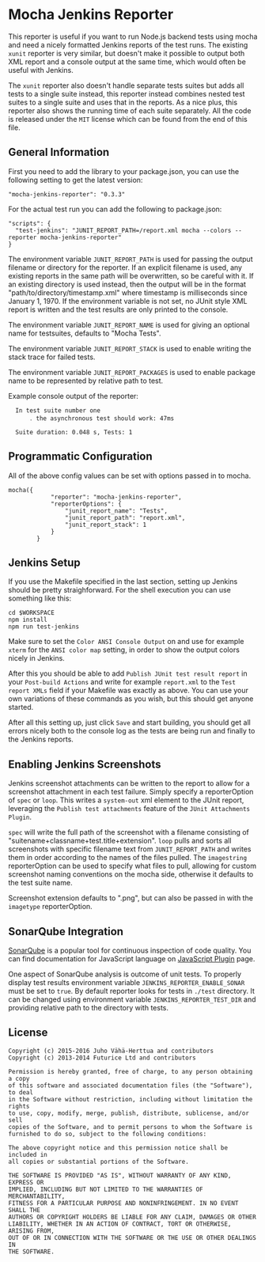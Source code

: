 Mocha Jenkins Reporter
======================

This reporter is useful if you want to run Node.js backend tests using mocha and need a nicely formatted Jenkins reports of the test runs. The existing `xunit` reporter is very similar, but doesn't make it possible to output both XML report and a console output at the same time, which would often be useful with Jenkins.

The `xunit` reporter also doesn't handle separate tests suites but adds all tests to a single suite instead, this reporter instead combines nested test suites to a single suite and uses that in the reports. As a nice plus, this reporter also shows the running time of each suite separately. All the code is released under the `MIT` license which can be found from the end of this file.


General Information
-------------------

First you need to add the library to your package.json, you can use the following setting to get the latest version:

`"mocha-jenkins-reporter": "0.3.3"`

For the actual test run you can add the following to package.json:

```
"scripts": {
  "test-jenkins": "JUNIT_REPORT_PATH=/report.xml mocha --colors --reporter mocha-jenkins-reporter"
}
```

The environment variable `JUNIT_REPORT_PATH` is used for passing the output filename or directory for the reporter. If an explicit filename is used, any existing reports in the same path will be overwritten, so be careful with it. If an existing directory is used instead, then the output will be in the format "path/to/directory/timestamp.xml" where timestamp is milliseconds since January 1, 1970. If the environment variable is not set, no JUnit style XML report is written and the test results are only printed to the console.

The environment variable `JUNIT_REPORT_NAME` is used for giving an optional name for testsuites, defaults to "Mocha Tests".

The environment variable `JUNIT_REPORT_STACK` is used to enable writing the stack trace for failed tests.

The environment variable `JUNIT_REPORT_PACKAGES` is used to enable package name to be represented by relative path to test.

Example console output of the reporter:

```
  In test suite number one
      ․ the asynchronous test should work: 47ms

  Suite duration: 0.048 s, Tests: 1
```

Programmatic Configuration
--------------------------
All of the above config values can be set with options passed in to mocha.
```
mocha({
            "reporter": "mocha-jenkins-reporter",
            "reporterOptions": {
                "junit_report_name": "Tests",
                "junit_report_path": "report.xml",
                "junit_report_stack": 1
            }
        }
```

Jenkins Setup
-------------

If you use the Makefile specified in the last section, setting up Jenkins should be pretty straighforward. For the shell execution you can use something like this:

```
cd $WORKSPACE
npm install
npm run test-jenkins
```

Make sure to set the `Color ANSI Console Output` on and use for example `xterm` for the `ANSI color map` setting, in order to show the output colors nicely in Jenkins.

After this you should be able to add `Publish JUnit test result report` in your `Post-build Actions` and write for example `report.xml` to the `Test report XMLs` field if your Makefile was exactly as above. You can use your own variations of these commands as you wish, but this should get anyone started.

After all this setting up, just click `Save` and start building, you should get all errors nicely both to the console log as the tests are being run and finally to the Jenkins reports.

Enabling Jenkins Screenshots
----------------------------

Jenkins screenshot attachments can be written to the report to allow for a screenshot attachment in each test failure. Simply specify a reporterOption of `spec` or `loop`. This writes a `system-out` xml element to the JUnit report, leveraging the `Publish test attachments` feature of the `JUnit Attachments Plugin`.

`spec` will write the full path of the screenshot with a filename consisting of "suitename+classname+test.title+extension". `loop` pulls and sorts all screenshots with specific filename text from `JUNIT_REPORT_PATH` and writes them in order according to the names of the files pulled. The `imagestring` reporterOption can be used to specify what files to pull, allowing for custom screenshot naming conventions on the mocha side, otherwise it defaults to the test suite name.

Screenshot extension defaults to ".png", but can also be passed in with the `imagetype` reporterOption.

SonarQube Integration
---------------------

[SonarQube](http://www.sonarqube.org/) is a popular tool for continuous inspection of code quality. You can find documentation for JavaScript language on [JavaScript Plugin](http://docs.sonarqube.org/display/SONAR/JavaScript+Plugin) page.

One aspect of SonarQube analysis is outcome of unit tests. To properly display test results environment variable `JENKINS_REPORTER_ENABLE_SONAR` must be set to `true`. By default reporter looks for tests in `./test` directory. It can be changed using environment variable `JENKINS_REPORTER_TEST_DIR` and providing relative path to the directory with tests.

License
-------

```
Copyright (c) 2015-2016 Juho Vähä-Herttua and contributors
Copyright (c) 2013-2014 Futurice Ltd and contributors

Permission is hereby granted, free of charge, to any person obtaining a copy
of this software and associated documentation files (the "Software"), to deal
in the Software without restriction, including without limitation the rights
to use, copy, modify, merge, publish, distribute, sublicense, and/or sell
copies of the Software, and to permit persons to whom the Software is
furnished to do so, subject to the following conditions:

The above copyright notice and this permission notice shall be included in
all copies or substantial portions of the Software.

THE SOFTWARE IS PROVIDED "AS IS", WITHOUT WARRANTY OF ANY KIND, EXPRESS OR
IMPLIED, INCLUDING BUT NOT LIMITED TO THE WARRANTIES OF MERCHANTABILITY,
FITNESS FOR A PARTICULAR PURPOSE AND NONINFRINGEMENT. IN NO EVENT SHALL THE
AUTHORS OR COPYRIGHT HOLDERS BE LIABLE FOR ANY CLAIM, DAMAGES OR OTHER
LIABILITY, WHETHER IN AN ACTION OF CONTRACT, TORT OR OTHERWISE, ARISING FROM,
OUT OF OR IN CONNECTION WITH THE SOFTWARE OR THE USE OR OTHER DEALINGS IN
THE SOFTWARE.
```
